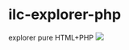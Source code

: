 # ilc-explorer-php
 explorer pure HTML+PHP
<img src="https://raw.githubusercontent.com/Limminha/ilc-explorer-php/main/2024-05-24.png?token=GHSAT0AAAAAACSXUXSDISQJCK3HQHG67Y2QZSQXAEQ">
